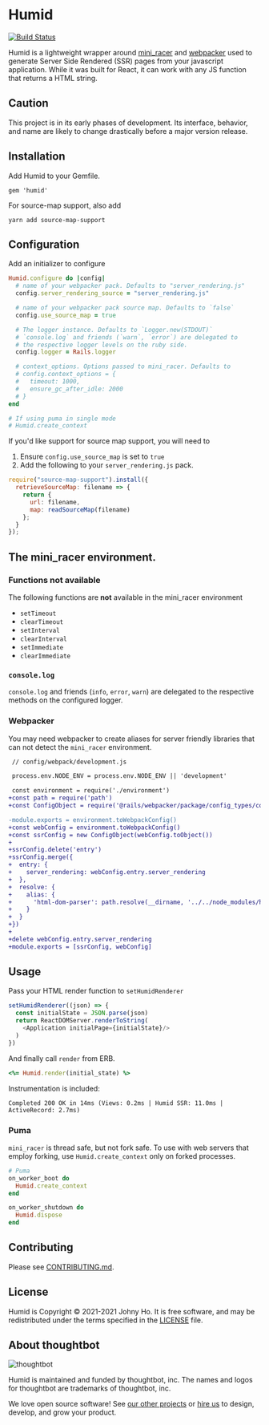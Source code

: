 # Humid
[![Build
Status](https://circleci.com/gh/thoughtbot/humid.svg?style=shield)](https://circleci.com/gh/thoughtbot/humid)

Humid is a lightweight wrapper around [mini_racer] and [webpacker] used to
generate Server Side Rendered (SSR) pages from your javascript application.
While it was built for React, it can work with any JS function that returns a
HTML string.

## Caution

This project is in its early phases of development. Its interface,
behavior, and name are likely to change drastically before a major version
release.

## Installation

Add Humid to your Gemfile.

```
gem 'humid'
```

For source-map support, also add

```
yarn add source-map-support
```


## Configuration

Add an initializer to configure

```ruby
Humid.configure do |config|
  # name of your webpacker pack. Defaults to "server_rendering.js"
  config.server_rendering_source = "server_rendering.js"

  # name of your webpacker pack source map. Defaults to `false`
  config.use_source_map = true

  # The logger instance. Defaults to `Logger.new(STDOUT)`
  # `console.log` and friends (`warn`, `error`) are delegated to
  # the respective logger levels on the ruby side.
  config.logger = Rails.logger

  # context_options. Options passed to mini_racer. Defaults to
  # config.context_options = {
  #   timeout: 1000,
  #   ensure_gc_after_idle: 2000
  # }
end

# If using puma in single mode
# Humid.create_context
```

If you'd like support for source map support, you will need to
1. Ensure `config.use_source_map` is set to `true`
2. Add the following to your `server_rendering.js` pack.

```javascript
require("source-map-support").install({
  retrieveSourceMap: filename => {
    return {
      url: filename,
      map: readSourceMap(filename)
    };
  }
});
```

## The mini_racer environment.

### Functions not available

The following functions are **not** available in the mini_racer environment

- `setTimeout`
- `clearTimeout`
- `setInterval`
- `clearInterval`
- `setImmediate`
- `clearImmediate`

### `console.log`

`console.log` and friends (`info`, `error`, `warn`) are delegated to the
respective methods on the configured logger.

### Webpacker
You may need webpacker to create aliases for server friendly libraries that can
not detect the `mini_racer` environment.

```diff
 // config/webpack/development.js

 process.env.NODE_ENV = process.env.NODE_ENV || 'development'

 const environment = require('./environment')
+const path = require('path')
+const ConfigObject = require('@rails/webpacker/package/config_types/config

-module.exports = environment.toWebpackConfig()
+const webConfig = environment.toWebpackConfig()
+const ssrConfig = new ConfigObject(webConfig.toObject())
+
+ssrConfig.delete('entry')
+ssrConfig.merge({
+  entry: {
+    server_rendering: webConfig.entry.server_rendering
+  },
+  resolve: {
+    alias: {
+      'html-dom-parser': path.resolve(__dirname, '../../node_modules/html-dom-parser/lib/html-to-dom-server')
+    }
+  }
+})
+
+delete webConfig.entry.server_rendering
+module.exports = [ssrConfig, webConfig]
```

## Usage

Pass your HTML render function to `setHumidRenderer`

```javascript
setHumidRenderer((json) => {
  const initialState = JSON.parse(json)
  return ReactDOMServer.renderToString(
    <Application initialPage={initialState}/>
  )
})
```

And finally call `render` from ERB.

```ruby
<%= Humid.render(initial_state) %>
```

Instrumentation is included:

```
Completed 200 OK in 14ms (Views: 0.2ms | Humid SSR: 11.0ms | ActiveRecord: 2.7ms)
```

### Puma

`mini_racer` is thread safe, but not fork safe. To use with web servers that
employ forking, use `Humid.create_context` only on forked processes.

```ruby
# Puma
on_worker_boot do
  Humid.create_context
end

on_worker_shutdown do
  Humid.dispose
end
```

## Contributing

Please see [CONTRIBUTING.md](/CONTRIBUTING.md).

## License

Humid is Copyright © 2021-2021 Johny Ho.
It is free software, and may be redistributed under the terms specified in the
[LICENSE](/LICENSE.md) file.

## About thoughtbot

![thoughtbot](https://thoughtbot.com/brand_assets/93:44.svg)

Humid is maintained and funded by thoughtbot, inc.
The names and logos for thoughtbot are trademarks of thoughtbot, inc.

We love open source software!
See [our other projects][community] or
[hire us][hire] to design, develop, and grow your product.

[community]: https://thoughtbot.com/community?utm_source=github
[hire]: https://thoughtbot.com?utm_source=github
[mini_racer]: https://github.com/rubyjs/mini_racer
[webpacker]: https://github.com/rails/webpacker
